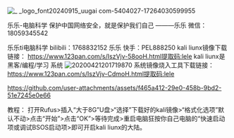 ![_ _logo_font20240915_uugai com-5404027-17264030599955](https://github.com/user-attachments/assets/917a3de7-81cd-443a-b731-f02c296a4340)

乐乐-电脑科学    保护中国网络安全，就是保护我们自己
                                                                                 ———乐乐   微信：18059345542

乐乐ti电脑科学 bilibili：1768832152          乐乐 快手：PEL888250
kali liunx镜像下载链接：
https://www.123pan.com/s/IszVjv-58ooH.html提取码:lele
kali liunx是 黑客/编程/学习  系统
![20200421201719870](https://github.com/user-attachments/assets/ce1c7912-fbf2-443f-943d-950ce31035ec)
系统镜像烧入工具下载链接：
https://www.123pan.com/s/IszVjv-CdmoH.html提取码:lele

https://github.com/user-attachments/assets/f465a412-29e0-458b-9bd2-51e7245e0e66


教程：
打开Rufus>插入“大于8G”U盘>“选择”下载好的kali镜像>“格式化选项”默认不动>点击“开始”>点击“OK”>等待完成>重启电脑狂按你自己电脑的“快速启动项或调试BSOS启动项>即可开启kali liunx的大陆。
